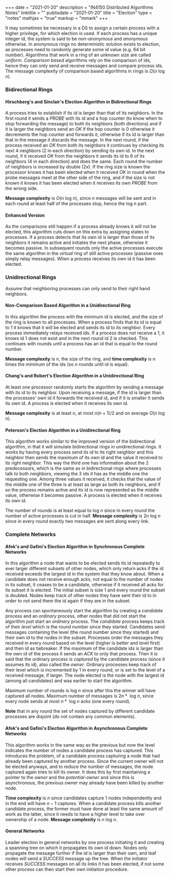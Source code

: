 +++
date = "2021-01-20"
description = "IN4150 Distributed Algorithms Notes"
linktitle = ""
publisdate = "2021-01-20"
title = "Election"
type = "notes"
mathjax = "true"
markup = "mmark"
+++

It may sometimes be necessary in a DS to assign a certain process with a higher privilege, for which election is used. If each process has a unique integer id, the system is said to be _non-anonymous_ and _anonymous_ otherwise. In anonymous rings no deterministic solution exists to election, as processes need to randomly generate some id value (e.g. 64 bit number). Algorithms that work in a ring of an unknown size are called _uniform_. _Comparison based_ algorithms rely on the comparison of ids, hence they can only send and receive messages and compare process ids. The message complexity of comparison based algorithms in rings is $\Omega(n\text{ log }n)$.

### Bidirectional Rings

#### Hirschberg's and Sinclair's Election Algorithm in Bidirectional Rings

A process tries to establish if its id is larger than that of its neighbors. In the first round it sends a _PROBE_  with its id and a hop counter (to know when to stop forwarding the message) to both its neighbors (both directions) and if it is larger the neighbors send an _OK_ if the hop counter is 0 otherwise it decrements the hop counter and forwards it, otherwise if its id is larger than that in the message it discards the message. In the next round, if the process received an _OK_ from both its neighbors it continues by checking its next 4 neighbors (2 in each direction) by sending its own id. In the next round, if it received _OK_ from the neighbors it sends its id to 8 of its neighbors (4 in each direction) and does the same. Each round the number of neighbors is increased by double (2x). If the ring size is known the processor knows it has been elected when it received _OK_ in round when the probe messages meet at the other side of the ring, and if the size is not known it knows it has been elected when it receives its own _PROBE_ from the wrong side.

**Message complexity** is $O(n\text{ log }n)$, since $n$ messages will be sent and in each round at least half of the processes stop, hence the $\text{log }n$ part.

#### Enhanced Version

As the comparisons still happen if a process already knows it will not be elected, this algorithm cuts down on this extra by assigning states to processes. If a process detects that its own id is larger than those of its neighbors it remains active and initiates the next phase, otherwise it becomes passive. In subsequent rounds only the active processes execute the same algorithm in the _virtual_ ring of still active processes (passive ones simply relay messages). When a process receives its own id it has been elected.

### Unidirectional Rings

Assume that neighboring processes can only send to their right hand neighbors.

#### Non-Comparison Based Algorithm in a Unidirectional Ring

In this algorithm the process with the minimum id is elected, and the size of the ring is known to all processes. When a process finds that its id is equal to 1 it knows that it will be elected and sends its id to its neighbor. Every process immediately relays received ids. If a process does not receive a 1, it knows id 1 does not exist and in the next round id 2 is checked. This continues with rounds until a process has an id that is equal to the round number.

**Message complexity** is $n$, the size of the ring, and **time complexity** is $n$ times the minimum of the ids (so $n$ rounds until id is equal).

#### Chang's and Robert's Election Algorithm in a Unidirectional Ring

At least one processor randomly starts the algorithm by sending a message with its id to its neighbor. Upon receiving a message, if the id is larger than the processes' own id it forwards the received id, and if it is smaller it sends its own id. A process is elected when it receives its own id.

**Message complexity** is at least $n$, at most $n(n+1)/2$ and on average $O(n\text{ log }n)$.

#### Peterson's Election Algorithm in a Unidirectional Ring

This algorithm works similar to the improved version of the bidirectional algorithm, in that it will simulate bidirectional rings in unidirectional rings. It works by having every process send its id to its right neighbor and this neighbor then sends the maximum of its own id and the value it received to its right neighbor. This way the third one has information about the 2 predecessors, which is the same as in bidirectional rings where processes talk to both neighbors, viewing the 3 ids it has as the middle one the requesting one. Among three values it received, it checks that the value of the middle one of the three is at least as large as both its neighbors, and if so the process remains active and its id is now represented as the middle value, otherwise it becomes passive. A process is elected when it receives its own id.

The number of rounds is at least equal to $\text{log }n$ since in every round the number of active processes is cut in half. **Message complexity** is $2n\text{ log }n$ since in every round exactly two messages are sent along every link.

### Complete Networks

#### Afek's and Gafini's Election Algorithm in Synchronous Complete Networks

In this algorithm a node that wants to be elected sends its id repeatedly to ever larger different subsets of other nodes, which only return acks if the id received exceeds the largest id in the system that they know about. When a candidate does not receive enough acks, not equal to the number of nodes in its subset, it ceases to be a candidate, otherwise if it received all acks for its subset it is elected. The initial subset is size 1 and every round the subset is doubled. Nodes keep track of other nodes they have sent their id to in order to not send them the id again if they are in the subset.

Any process can spontaneously start the algorithm by creating a _candidate_ process and an _ordinary_ process, other nodes that did not start the algorithm just start an _ordinary_ process. The _candidate_ process keeps track of their _level_ which is the round number since they started. Candidates send messages containing the level (the round number since they started) and their own id to the nodes in the subset. Processes order the messages they received in every round based on the level (higher is better and level first) and then id as tiebreaker. If the maximum of the candidate ids is larger than the own id of the process it sends an _ACK_ to only that process. Then it is said that the ordinary process is _captured_ by the candidate process (since it assumes its id), also called the _owner_. Ordinary processes keep track of their level which is incremented by 1 in every round, or is set to the level of a received message, if larger. The node elected is the node with the largest id (among all candidates) and was earlier to start the algorithm.

Maximum number of rounds is $\text{log }n$ since after this the winner will have captured all nodes. Maximum number of messages is $2n*\text{ log }n$, since every node sends at most $n*\text{ log }n$ acks (one every round).

**Note** that in any round the set of nodes captured by different candidate processes are disjoint (do not contain any common elements).

#### Afek's and Gafini's Election Algorithm in Asynchronous Complete Networks

This algorithm works in the same way as the previous but now the level indicates the number of nodes a candidate process has captured. This introduces the problem, of a candidate process capturing a node that had already been captured by another process. Since the current owner will not be elected anyways, and to reduce the number of messages, the node captured again tries to kill its owner. It does this by first maintaining a pointer to the _owner_ and the _potential-owner_ and since this is asynchronous, the previous owner may already have been killed by another node.

**Time complexity** is $n$ since candidates capture 1 nodes independently and in the end will have $n-1$ captures. When a candidate process kills another candidate process, the former must  have done at least the same amount of work as the latter, since it needs to have a higher level to take over ownership of a node. **Message complexity** is $n\text{ log }n$.

#### General Networks

Leader election in general networks by one process initiating it and creating a spanning tree on which it propagates its own id down. Nodes only propagate the message further if the id is larger than their own, and leaf nodes will send a _SUCCESS_ message up the tree. When the initiator receives _SUCCESS_ messages on all its links it has been elected, if not some other process can then start their own initiation procedure.
